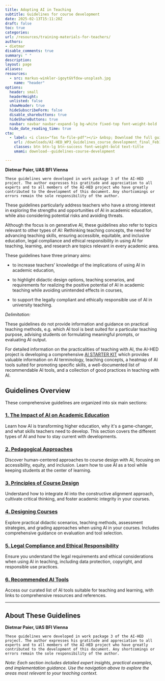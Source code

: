 ```yaml
---
title: Adopting AI in Teaching
subtitle: Guidelines for course development
date: 2025-02-13T15:11:28Z 
draft: false
toc: true
categories: 
url: /resources/training-materials-for-teachers/
authors:
- dietmar
disable_comments: true
summary: " "
description:
layout: page
aliases:
resources:
  - src: markus-winkler-igoytGVfdxw-unsplash.jpg
    name: "header"
options:
  header: small
  headerHeight:
  unlisted: false
  showHeader: true
  hideSubscribeForm: false
  disable_sharebuttons: true
  hideShareButtons: true
  navbar: navbar navbar-expand-lg bg-white fixed-top font-weight-bold
  hide_date_reading_time: true
cta:
  - label: <i class="fas fa-file-pdf"></i> &nbsp; Download the full guide as a PDF
    url: /downloads/AI-HED_WP3_Guidelines_course_development_final_Feb14_2025.pdf
    classes: btn btn-lg btn-success font-weight-bold text-title
    umami: download--guidelines-course-development

---
```



<div class="row">
<div class="col-lg-10 mx-auto">

**Dietmar Paier, UAS BFI Vienna**

```callout {level="info" }
These guidelines were developed in work package 3 of the AI-HED project. The author expresses his gratitude and appreciation to all experts and to all members of the AI-HED project who have greatly contributed to the development of this document. Any shortcomings or errors remain the sole responsibility of the author.
```

These guidelines particularly address teachers who have a strong
interest in exploring the strengths and opportunities of AI in academic
education, while also considering potential risks and avoiding threats.

Although the focus is on generative AI, these guidelines also refer to
topics relevant to other types of AI: Rethinking teaching concepts, the
need for advancing teaching skills, ensuring accessible, equitable, and
inclusive education, legal compliance and ethical responsibility in
using AI for teaching, learning, and research are topics relevant in
every academic area.

These guidelines have three primary aims:

- to increase teachers\' knowledge of the implications of using AI in
    academic education,

- to highlight didactic design options, teaching scenarios, and
    requirements for realizing the positive potential of AI in academic
    teaching while avoiding unintended effects in courses,

- to support the legally compliant and ethically responsible use of AI
    in university teaching.

*Delimitation:*

These guidelines do not provide information and guidance on practical
teaching methods, e.g. which AI tool is best suited for a particular
teaching purpose, advising students on formulating meaningful prompts,
or evaluating AI output.

For detailed information on the practicalities of teaching with AI, the
AI-HED project is developing a comprehensive [AI STARTER
KIT](https://ai-hed.eu/resources/starter-kit/) which provides valuable
information on AI terminology, teaching concepts, a heatmap of AI tools
suited for promoting specific skills, a well-documented list of
recommendable AI tools, and a collection of good practices in teaching
with AI.

## Guidelines Overview

These comprehensive guidelines are organized into six main sections:

### [1. The Impact of AI on Academic Education](./01-impact-of-ai/)
Learn how AI is transforming higher education, why it's a game-changer, and what skills teachers need to develop. This section covers the different types of AI and how to stay current with developments.

### [2. Pedagogical Approaches](./02-pedagogical-approaches/)
Discover human-centered approaches to course design with AI, focusing on accessibility, equity, and inclusion. Learn how to use AI as a tool while keeping students at the center of learning.

### [3. Principles of Course Design](./03-principles-of-course-design/)
Understand how to integrate AI into the constructive alignment approach, cultivate critical thinking, and foster academic integrity in your courses.

### [4. Designing Courses](./04-designing-courses/)
Explore practical didactic scenarios, teaching methods, assessment strategies, and grading approaches when using AI in your courses. Includes comprehensive guidance on evaluation and tool selection.

### [5. Legal Compliance and Ethical Responsibility](./05-legal-compliance/)
Ensure you understand the legal requirements and ethical considerations when using AI in teaching, including data protection, copyright, and responsible use practices.

### [6. Recommended AI Tools](./06-ai-tools/)
Access our curated list of AI tools suitable for teaching and learning, with links to comprehensive resources and references.

---

## About These Guidelines

**Dietmar Paier, UAS BFI Vienna**

```callout {level="info" }
These guidelines were developed in work package 3 of the AI-HED project. The author expresses his gratitude and appreciation to all experts and to all members of the AI-HED project who have greatly contributed to the development of this document. Any shortcomings or errors remain the sole responsibility of the author.
```

*Note: Each section includes detailed expert insights, practical examples, and implementation guidance. Use the navigation above to explore the areas most relevant to your teaching context.*

</div>
</div>
